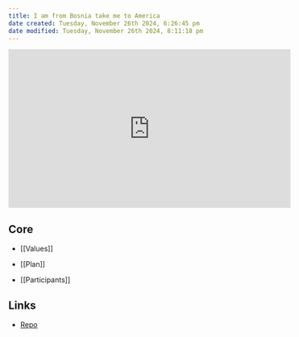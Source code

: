 ```yaml
---
title: I am from Bosnia take me to America
date created: Tuesday, November 26th 2024, 6:26:45 pm
date modified: Tuesday, November 26th 2024, 8:11:18 pm
---
```


<iframe width="560" height="315" src="https://www.youtube.com/embed/Ui09HDfFCug?si=kqXwF2mRekMFToLr;start=10" title="YouTube video player" frameborder="0" allow="accelerometer; autoplay; clipboard-write; encrypted-media; gyroscope; picture-in-picture; web-share" referrerpolicy="strict-origin-when-cross-origin" allowfullscreen></iframe>

## Core

- [[Values]]

- [[Plan]]

- [[Participants]]

## Links

- [Repo](https://slytry.github.io/job-hunt-abroad/)

